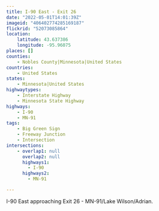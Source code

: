 ```yaml
---
title: I-90 East - Exit 26
date: "2022-05-01T14:01:39Z"
imageid: "406402774285169187"
flickrid: "52073085864"
location:
    latitude: 43.637386
    longitude: -95.96075
places: []
counties:
    - Nobles County|Minnesota|United States
countries:
    - United States
states:
    - Minnesota|United States
highwaytypes:
    - Interstate Highway
    - Minnesota State Highway
highways:
    - I-90
    - MN-91
tags:
    - Big Green Sign
    - Freeway Junction
    - Intersection
intersections:
    - overlap1: null
      overlap2: null
      highways1:
        - I-90
      highways2:
        - MN-91

---
```

I-90 East approaching Exit 26 - MN-91/Lake Wilson/Adrian.